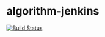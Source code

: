 # algorithm-jenkins

[![Build Status](http://3.14.198.144/buildStatus/icon?job=challenge2)](http://3.14.198.144/job/challenge2/)
